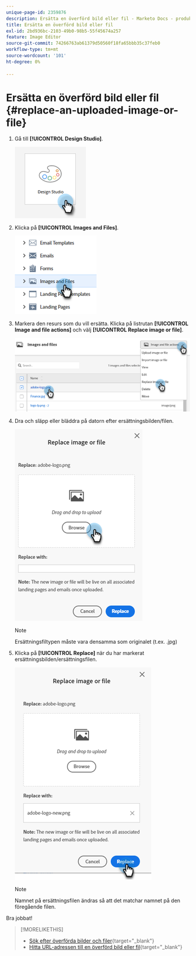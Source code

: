 ```yaml
---
unique-page-id: 2359876
description: Ersätta en överförd bild eller fil - Marketo Docs - produktdokumentation
title: Ersätta en överförd bild eller fil
exl-id: 2bd936bc-2103-49b0-98b5-55f45674a257
feature: Image Editor
source-git-commit: 74266763ab61379d50560f18fa65bbb35c37feb0
workflow-type: tm+mt
source-wordcount: '101'
ht-degree: 0%

---
```


# Ersätta en överförd bild eller fil {#replace-an-uploaded-image-or-file}

1. Gå till **[!UICONTROL Design Studio]**.

   ![](assets/replace-an-uploaded-image-or-file-1.png)

1. Klicka på **[!UICONTROL Images and Files]**.

   ![](assets/replace-an-uploaded-image-or-file-2.png)

1. Markera den resurs som du vill ersätta. Klicka på listrutan **[!UICONTROL Image and file actions]** och välj **[!UICONTROL Replace image or file]**.

   ![](assets/replace-an-uploaded-image-or-file-3.png)

1. Dra och släpp eller bläddra på datorn efter ersättningsbilden/filen.

   ![](assets/replace-an-uploaded-image-or-file-4.png)

   >[!NOTE]
   >
   >Ersättningsfiltypen måste vara densamma som originalet (t.ex. .jpg)

1. Klicka på **[!UICONTROL Replace]** när du har markerat ersättningsbilden/ersättningsfilen.

   ![](assets/replace-an-uploaded-image-or-file-5.png)

   >[!NOTE]
   >
   >Namnet på ersättningsfilen ändras så att det matchar namnet på den föregående filen.

Bra jobbat!

>[!MORELIKETHIS]
>
>* [Sök efter överförda bilder och filer](/help/marketo/product-docs/demand-generation/images-and-files/search-uploaded-images-and-files.md){target="_blank"}
>* [Hitta URL-adressen till en överförd bild eller fil](/help/marketo/product-docs/demand-generation/images-and-files/find-the-url-of-an-uploaded-image-or-file.md){target="_blank"}
